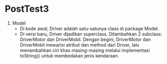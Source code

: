 # PostTest3
1. Model
   * Di kode awal, Driver adalah satu-satunya class di package Model.
   * Di versi baru, Driver dijadikan superclass.
Ditambahkan 2 subclass: DriverMotor dan DriverMobil.
Dengan begini, DriverMotor dan DriverMobil mewarisi atribut dan method dari Driver, lalu menambahkan ciri khas masing-masing melalui implementasi toString() untuk membedakan jenis kendaraan.
